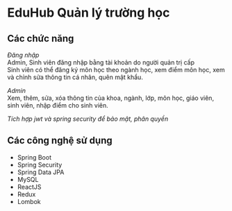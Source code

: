 # EduHub Quản lý trường học
## Các chức năng
*Đăng nhập*<br>
Admin, Sinh viên đăng nhập bằng tài khoản do người quản trị cấp<br>
Sinh viên có thể đăng ký môn học theo ngành học, xem điểm môn học, xem và chỉnh sửa thông tin cá nhân, quên mật khẩu.

*Admin*<br>
Xem, thêm, sửa, xóa thông tin của khoa, ngành, lớp, môn học, giáo viên, sinh viên, nhập điểm cho sinh viên.<br>

*Tích hợp jwt và spring security để bảo mật, phân quyền*<br>

## Các công nghệ sử dụng
* Spring Boot
* Spring Security
* Spring Data JPA
* MySQL
* ReactJS
* Redux
* Lombok
